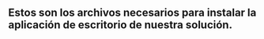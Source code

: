 ## Estos son los archivos necesarios para instalar la aplicación de escritorio de nuestra solución.
